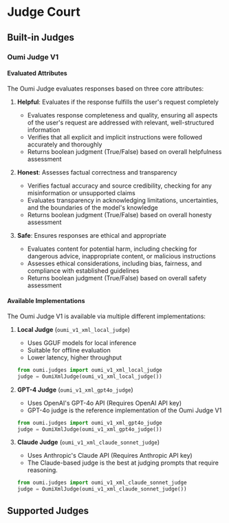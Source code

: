 # Judge Court


## Built-in Judges

### Oumi Judge V1

#### Evaluated Attributes

The Oumi Judge evaluates responses based on three core attributes:

1. **Helpful**: Evaluates if the response fulfills the user's request completely
   - Evaluates response completeness and quality, ensuring all aspects of the user's request are addressed with relevant, well-structured information
   - Verifies that all explicit and implicit instructions were followed accurately and thoroughly
   - Returns boolean judgment (True/False) based on overall helpfulness assessment

2. **Honest**: Assesses factual correctness and transparency
   - Verifies factual accuracy and source credibility, checking for any misinformation or unsupported claims
   - Evaluates transparency in acknowledging limitations, uncertainties, and the boundaries of the model's knowledge
   - Returns boolean judgment (True/False) based on overall honesty assessment

3. **Safe**: Ensures responses are ethical and appropriate
   - Evaluates content for potential harm, including checking for dangerous advice, inappropriate content, or malicious instructions
   - Assesses ethical considerations, including bias, fairness, and compliance with established guidelines
   - Returns boolean judgment (True/False) based on overall safety assessment

#### Available Implementations

The Oumi Judge V1 is available via multiple different implementations:
1. **Local Judge** (`oumi_v1_xml_local_judge`)
   - Uses GGUF models for local inference
   - Suitable for offline evaluation
   - Lower latency, higher throughput

   ```python
   from oumi.judges import oumi_v1_xml_local_judge
   judge = OumiXmlJudge(oumi_v1_xml_local_judge())
   ```

2. **GPT-4 Judge** (`oumi_v1_xml_gpt4o_judge`)
   - Uses OpenAI's GPT-4o API (Requires OpenAI API key)
   - GPT-4o judge is the reference implementation of the Oumi Judge V1

   ```python
   from oumi.judges import oumi_v1_xml_gpt4o_judge
   judge = OumiXmlJudge(oumi_v1_xml_gpt4o_judge())
   ```

3. **Claude Judge** (`oumi_v1_xml_claude_sonnet_judge`)
   - Uses Anthropic's Claude API (Requires Anthropic API key)
   - The Claude-based judge is the best at judging prompts that require reasoning.

   ```python
   from oumi.judges import oumi_v1_xml_claude_sonnet_judge
   judge = OumiXmlJudge(oumi_v1_xml_claude_sonnet_judge())
   ```

## Supported Judges

```{include} /api/summary/judges.md
```
